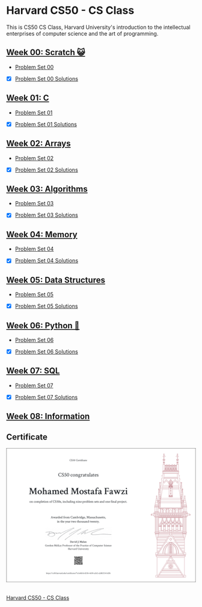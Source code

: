 # Harvard CS50 - CS Class
This is CS50 CS Class, Harvard University's introduction to the intellectual enterprises of computer science and the art of programming.

## [Week 00: Scratch 😺](https://cs50.harvard.edu/x/2020/weeks/0/)
* [Problem Set 00](https://cs50.harvard.edu/x/2020/psets/0/)
- [x] [Problem Set 00 Solutions](./Problem%20Set%2000)

## [Week 01: C](https://cs50.harvard.edu/x/2020/weeks/1/)
* [Problem Set 01](https://cs50.harvard.edu/x/2020/psets/1/)
- [x] [Problem Set 01 Solutions](./Problem%20Set%2001)

## [Week 02: Arrays](https://cs50.harvard.edu/x/2020/weeks/2/)
* [Problem Set 02](https://cs50.harvard.edu/x/2020/psets/2/)
- [x] [Problem Set 02 Solutions](./Problem%20Set%2002)

## [Week 03: Algorithms](https://cs50.harvard.edu/x/2020/weeks/3/)      
* [Problem Set 03](https://cs50.harvard.edu/x/2020/psets/3/)
- [x] [Problem Set 03 Solutions](./Problem%20Set%2003)

## [Week 04: Memory](https://cs50.harvard.edu/x/2020/weeks/4/)     
* [Problem Set 04](https://cs50.harvard.edu/x/2020/psets/4/)
- [x] [Problem Set 04 Solutions](./Problem%20Set%2004)

## [Week 05: Data Structures](https://cs50.harvard.edu/x/2020/weeks/5/)      
* [Problem Set 05](https://cs50.harvard.edu/x/2020/psets/5/)
- [x] [Problem Set 05 Solutions](./Problem%20Set%2005)

## [Week 06: Python 🐍](https://cs50.harvard.edu/x/2020/weeks/6/)     
* [Problem Set 06](https://cs50.harvard.edu/x/2020/psets/6/)
- [x] [Problem Set 06 Solutions](./Problem%20Set%2006)

## [Week 07: SQL](https://cs50.harvard.edu/x/2020/weeks/7/)     
* [Problem Set 07](https://cs50.harvard.edu/x/2020/psets/7/)
- [x] [Problem Set 07 Solutions](./Problem%20Set%2007)

## [Week 08: Information](https://cs50.harvard.edu/x/2020/weeks/8/)           

## Certificate
![image](./CS50x%20Certificate/CS50x.png)

##
[Harvard CS50 - CS Class](https://cs50.harvard.edu/x/2020/)
